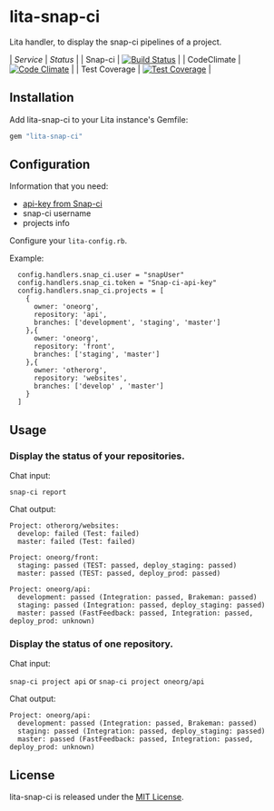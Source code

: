 # lita-snap-ci

Lita handler, to display the snap-ci pipelines of a project.

|  *Service*  |  *Status*  |
|  Snap-ci  |  [![Build Status](https://snap-ci.com/groteck/lita-snap-ci/branch/master/build_image)](https://snap-ci.com/groteck/lita-snap-ci/branch/master)  |
|  CodeClimate  |  [![Code Climate](https://codeclimate.com/github/groteck/lita-snap-ci/badges/gpa.svg)](https://codeclimate.com/github/groteck/lita-snap-ci)  |
|  Test Coverage  |  [![Test Coverage](https://codeclimate.com/github/groteck/lita-snap-ci/badges/coverage.svg)](https://codeclimate.com/github/groteck/lita-snap-ci/coverage)  |

## Installation

Add lita-snap-ci to your Lita instance's Gemfile:

``` ruby
gem "lita-snap-ci"
```

## Configuration

Information that you need:

* [api-key from Snap-ci](https://snap-ci.com/settings/api_key)
* snap-ci username
* projects info

Configure your `lita-config.rb`.

Example:

```
  config.handlers.snap_ci.user = "snapUser"
  config.handlers.snap_ci.token = "Snap-ci-api-key"
  config.handlers.snap_ci.projects = [
    {
      owner: 'oneorg',
      repository: 'api',
      branches: ['development', 'staging', 'master']
    },{
      owner: 'oneorg',
      repository: 'front',
      branches: ['staging', 'master']
    },{
      owner: 'otherorg',
      repository: 'websites',
      branches: ['develop' , 'master']
    }
  ]
```

## Usage

### Display the status of your repositories.

Chat input:

`snap-ci report`

Chat output:

```
Project: otherorg/websites:
  develop: failed (Test: failed)
  master: failed (Test: failed)

Project: oneorg/front:
  staging: passed (TEST: passed, deploy_staging: passed)
  master: passed (TEST: passed, deploy_prod: passed)

Project: oneorg/api:
  development: passed (Integration: passed, Brakeman: passed)
  staging: passed (Integration: passed, deploy_staging: passed)
  master: passed (FastFeedback: passed, Integration: passed, deploy_prod: unknown)
```

### Display the status of one repository.

Chat input:

`snap-ci project api` or `snap-ci project oneorg/api`

Chat output:

```
Project: oneorg/api:
  development: passed (Integration: passed, Brakeman: passed)
  staging: passed (Integration: passed, deploy_staging: passed)
  master: passed (FastFeedback: passed, Integration: passed, deploy_prod: unknown)
```

## License

lita-snap-ci is released under the [MIT License](http://www.opensource.org/licenses/MIT).
